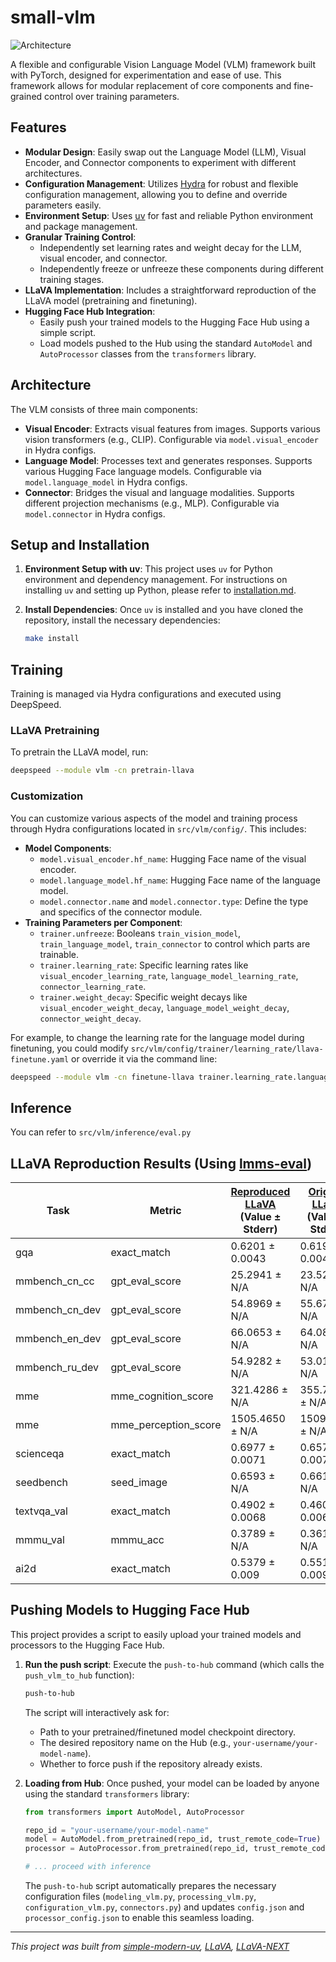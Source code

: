 # small-vlm

![Architecture](assets/architecture.png)

A flexible and configurable Vision Language Model (VLM) framework built with PyTorch, designed for experimentation and ease of use. This framework allows for modular replacement of core components and fine-grained control over training parameters.

## Features

- **Modular Design**: Easily swap out the Language Model (LLM), Visual Encoder, and Connector components to experiment with different architectures.
- **Configuration Management**: Utilizes [Hydra](https://hydra.cc/) for robust and flexible configuration management, allowing you to define and override parameters easily.
- **Environment Setup**: Uses [uv](https://github.com/astral-sh/uv) for fast and reliable Python environment and package management.
- **Granular Training Control**:
  - Independently set learning rates and weight decay for the LLM, visual encoder, and connector.
  - Independently freeze or unfreeze these components during different training stages.
- **LLaVA Implementation**: Includes a straightforward reproduction of the LLaVA model (pretraining and finetuning).
- **Hugging Face Hub Integration**:
  - Easily push your trained models to the Hugging Face Hub using a simple script.
  - Load models pushed to the Hub using the standard `AutoModel` and `AutoProcessor` classes from the `transformers` library.

## Architecture

The VLM consists of three main components:

- **Visual Encoder**: Extracts visual features from images. Supports various vision transformers (e.g., CLIP). Configurable via `model.visual_encoder` in Hydra configs.
- **Language Model**: Processes text and generates responses. Supports various Hugging Face language models. Configurable via `model.language_model` in Hydra configs.
- **Connector**: Bridges the visual and language modalities. Supports different projection mechanisms (e.g., MLP). Configurable via `model.connector` in Hydra configs.

## Setup and Installation

1.  **Environment Setup with uv**:
    This project uses `uv` for Python environment and dependency management. For instructions on installing `uv` and setting up Python, please refer to [installation.md](installation.md).

2.  **Install Dependencies**:
    Once `uv` is installed and you have cloned the repository, install the necessary dependencies:

    ```bash
    make install
    ```

## Training

Training is managed via Hydra configurations and executed using DeepSpeed.

### LLaVA Pretraining

To pretrain the LLaVA model, run:

```bash
deepspeed --module vlm -cn pretrain-llava
```

### Customization

You can customize various aspects of the model and training process through Hydra configurations located in `src/vlm/config/`. This includes:

- **Model Components**:
  - `model.visual_encoder.hf_name`: Hugging Face name of the visual encoder.
  - `model.language_model.hf_name`: Hugging Face name of the language model.
  - `model.connector.name` and `model.connector.type`: Define the type and specifics of the connector module.
- **Training Parameters per Component**:
  - `trainer.unfreeze`: Booleans `train_vision_model`, `train_language_model`, `train_connector` to control which parts are trainable.
  - `trainer.learning_rate`: Specific learning rates like `visual_encoder_learning_rate`, `language_model_learning_rate`, `connector_learning_rate`.
  - `trainer.weight_decay`: Specific weight decays like `visual_encoder_weight_decay`, `language_model_weight_decay`, `connector_weight_decay`.

For example, to change the learning rate for the language model during finetuning, you could modify `src/vlm/config/trainer/learning_rate/llava-finetune.yaml` or override it via the command line:

```bash
deepspeed --module vlm -cn finetune-llava trainer.learning_rate.language_model_learning_rate=5e-6
```

## Inference

You can refer to `src/vlm/inference/eval.py`

## LLaVA Reproduction Results (Using [lmms-eval](https://github.com/EvolvingLMMs-Lab/lmms-eval))

| Task           | Metric               | [Reproduced LLaVA](https://huggingface.co/Leonardo6/llava-7b) (Value ± Stderr) | [Original LLaVA](liuhaotian/llava-v1.5-7b) (Value ± Stderr) |
| -------------- | -------------------- | ------------------------------------------------------------------------------ | ----------------------------------------------------------- |
| gqa            | exact_match          | 0.6201 ± 0.0043                                                                | 0.6192 ± 0.0043                                             |
| mmbench_cn_cc  | gpt_eval_score       | 25.2941 ± N/A                                                                  | 23.5294 ± N/A                                               |
| mmbench_cn_dev | gpt_eval_score       | 54.8969 ± N/A                                                                  | 55.6701 ± N/A                                               |
| mmbench_en_dev | gpt_eval_score       | 66.0653 ± N/A                                                                  | 64.0893 ± N/A                                               |
| mmbench_ru_dev | gpt_eval_score       | 54.9282 ± N/A                                                                  | 53.0144 ± N/A                                               |
| mme            | mme_cognition_score  | 321.4286 ± N/A                                                                 | 355.7143 ± N/A                                              |
| mme            | mme_perception_score | 1505.4650 ± N/A                                                                | 1509.1289 ± N/A                                             |
| scienceqa      | exact_match          | 0.6977 ± 0.0071                                                                | 0.6572 ± 0.0073                                             |
| seedbench      | seed_image           | 0.6593 ± N/A                                                                   | 0.6616 ± N/A                                                |
| textvqa_val    | exact_match          | 0.4902 ± 0.0068                                                                | 0.4600 ± 0.0068                                             |
| mmmu_val       | mmmu_acc             | 0.3789 ± N/A                                                                   | 0.3611 ± N/A                                                |
| ai2d           | exact_match          | 0.5379 ± 0.009                                                                 | 0.5518 ± 0.009                                              |

## Pushing Models to Hugging Face Hub

This project provides a script to easily upload your trained models and processors to the Hugging Face Hub.

1.  **Run the push script**:
    Execute the `push-to-hub` command (which calls the `push_vlm_to_hub` function):

    ```bash
    push-to-hub
    ```

    The script will interactively ask for:

    - Path to your pretrained/finetuned model checkpoint directory.
    - The desired repository name on the Hub (e.g., `your-username/your-model-name`).
    - Whether to force push if the repository already exists.

2.  **Loading from Hub**:
    Once pushed, your model can be loaded by anyone using the standard `transformers` library:

    ```python
    from transformers import AutoModel, AutoProcessor

    repo_id = "your-username/your-model-name"
    model = AutoModel.from_pretrained(repo_id, trust_remote_code=True)
    processor = AutoProcessor.from_pretrained(repo_id, trust_remote_code=True)

    # ... proceed with inference
    ```

    The `push-to-hub` script automatically prepares the necessary configuration files (`modeling_vlm.py`, `processing_vlm.py`, `configuration_vlm.py`, `connectors.py`) and updates `config.json` and `processor_config.json` to enable this seamless loading.

---

_This project was built from
[simple-modern-uv](https://github.com/jlevy/simple-modern-uv), [LLaVA](https://github.com/haotian-liu/LLaVA), [LLaVA-NEXT](https://github.com/LLaVA-VL/LLaVA-NeXT)_
